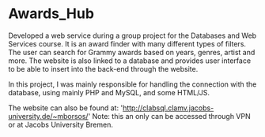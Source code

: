 # Awards_Hub
Developed a web service during a group project for the Databases and Web Services course. It is an award finder with many different types of filters. The user can search for Grammy awards based on years, genres, artist and more. The website is also linked to a database and provides user interface to be able to insert into the back-end through the website.

In this project, I was mainly responsible for handling the connection with the database, using mainly PHP and MySQL, and some HTML/JS.

The website can also be found at: 'http://clabsql.clamv.jacobs-university.de/~mborsos/' Note: this an only can be accessed through VPN or at Jacobs University Bremen.
